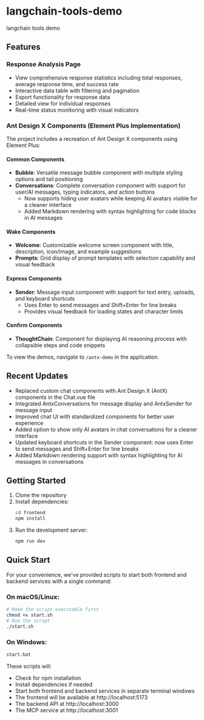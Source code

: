 # langchain-tools-demo
langchain tools demo

## Features

### Response Analysis Page
- View comprehensive response statistics including total responses, average response time, and success rate
- Interactive data table with filtering and pagination
- Export functionality for response data
- Detailed view for individual responses
- Real-time status monitoring with visual indicators

### Ant Design X Components (Element Plus Implementation)
The project includes a recreation of Ant Design X components using Element Plus:

#### Common Components
- **Bubble**: Versatile message bubble component with multiple styling options and tail positioning
- **Conversations**: Complete conversation component with support for user/AI messages, typing indicators, and action buttons
  - Now supports hiding user avatars while keeping AI avatars visible for a cleaner interface
  - Added Markdown rendering with syntax highlighting for code blocks in AI messages

#### Wake Components
- **Welcome**: Customizable welcome screen component with title, description, icon/image, and example suggestions
- **Prompts**: Grid display of prompt templates with selection capability and visual feedback

#### Express Components
- **Sender**: Message input component with support for text entry, uploads, and keyboard shortcuts
  - Uses Enter to send messages and Shift+Enter for line breaks
  - Provides visual feedback for loading states and character limits

#### Confirm Components
- **ThoughtChain**: Component for displaying AI reasoning process with collapsible steps and code snippets

To view the demos, navigate to `/antx-demo` in the application.

## Recent Updates
- Replaced custom chat components with Ant Design X (AntX) components in the Chat.vue file
- Integrated AntxConversations for message display and AntxSender for message input
- Improved chat UI with standardized components for better user experience
- Added option to show only AI avatars in chat conversations for a cleaner interface
- Updated keyboard shortcuts in the Sender component: now uses Enter to send messages and Shift+Enter for line breaks
- Added Markdown rendering support with syntax highlighting for AI messages in conversations

## Getting Started

1. Clone the repository
2. Install dependencies:
   ```bash
   cd frontend
   npm install
   ```
3. Run the development server:
   ```bash
   npm run dev
   ```

## Quick Start

For your convenience, we've provided scripts to start both frontend and backend services with a single command:

### On macOS/Linux:
```bash
# Make the script executable first
chmod +x start.sh
# Run the script
./start.sh
```

### On Windows:
```bash
start.bat
```

These scripts will:
- Check for npm installation
- Install dependencies if needed
- Start both frontend and backend services in separate terminal windows
- The frontend will be available at http://localhost:5173
- The backend API at http://localhost:3000
- The MCP service at http://localhost:3001
